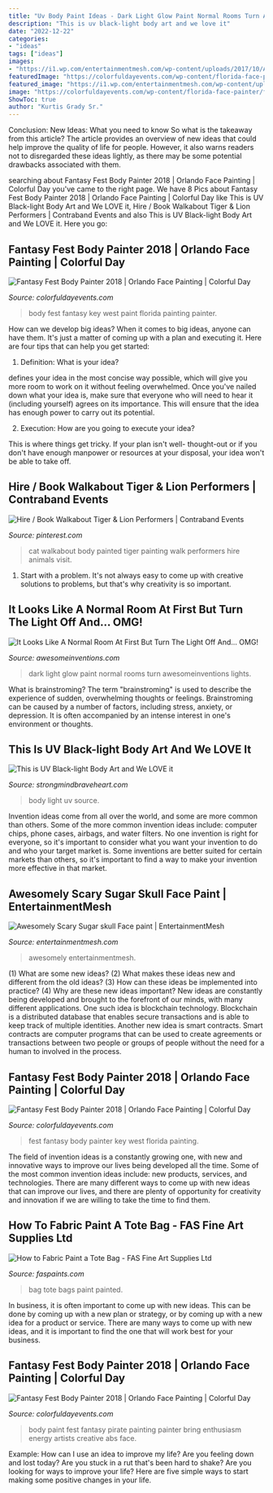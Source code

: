 ```yaml
---
title: "Uv Body Paint Ideas - Dark Light Glow Paint Normal Rooms Turn Awesomeinventions Lights"
description: "This is uv black-light body art and we love it"
date: "2022-12-22"
categories:
- "ideas"
tags: ["ideas"]
images:
- "https://i1.wp.com/entertainmentmesh.com/wp-content/uploads/2017/10/Awesomely-Scary-Sugar-skull-Face-paint.jpg?ssl=1"
featuredImage: "https://colorfuldayevents.com/wp-content/florida-face-painter/fantasy-fest/IMG_3304.jpg"
featured_image: "https://i1.wp.com/entertainmentmesh.com/wp-content/uploads/2017/10/Awesomely-Scary-Sugar-skull-Face-paint.jpg?ssl=1"
image: "https://colorfuldayevents.com/wp-content/florida-face-painter/fantasy-fest/key-west-body-painter.jpg"
ShowToc: true
author: "Kurtis Grady Sr."
---
```



Conclusion: New Ideas: What you need to know
So what is the takeaway from this article? 
The article provides an overview of new ideas that could help improve the quality of life for people. However, it also warns readers not to disregarded these ideas lightly, as there may be some potential drawbacks associated with them.

	

		
searching about Fantasy Fest Body Painter 2018 | Orlando Face Painting | Colorful Day you've came to the right page. We have 8 Pics about Fantasy Fest Body Painter 2018 | Orlando Face Painting | Colorful Day like This is UV Black-light Body Art and We LOVE it, Hire / Book Walkabout Tiger &amp; Lion Performers | Contraband Events and also This is UV Black-light Body Art and We LOVE it. Here you go:
		
    
## Fantasy Fest Body Painter 2018 | Orlando Face Painting | Colorful Day

<img loading=lazy src="https://colorfuldayevents.com/wp-content/florida-face-painter/fantasy-fest/key-west-body-painter.jpg" onerror="this.onerror=null;this.src='https://tse1.mm.bing.net/th?id=OIP.g7LTQExR_6-ZSMPZPjqdLgAAAA&amp;pid=15.1';" alt="Fantasy Fest Body Painter 2018 | Orlando Face Painting | Colorful Day">

_Source: colorfuldayevents.com_

>body fest fantasy key west paint florida painting painter. 

	

How can we develop big ideas?
When it comes to big ideas, anyone can have them. It's just a matter of coming up with a plan and executing it. Here are four tips that can help you get started:
1. Definition: What is your idea?

 defines your idea in the most concise way possible, which will give you more room to work on it without feeling overwhelmed. Once you've nailed down what your idea is, make sure that everyone who will need to hear it (including yourself) agrees on its importance. This will ensure that the idea has enough power to carry out its potential.

2. Execution: How are you going to execute your idea?

This is where things get tricky. If your plan isn't well- thought-out or if you don't have enough manpower or resources at your disposal, your idea won't be able to take off.

    
## Hire / Book Walkabout Tiger &amp; Lion Performers | Contraband Events

<img loading=lazy src="https://i.pinimg.com/736x/77/72/7c/77727cbc16cfc8ce1f55ab34a47e52d2--cat-walk-walkabout.jpg" onerror="this.onerror=null;this.src='https://tse3.mm.bing.net/th?id=OIP.VjDgX2PtAwH0NJyLOnBfIAHaJ3&amp;pid=15.1';" alt="Hire / Book Walkabout Tiger &amp; Lion Performers | Contraband Events">

_Source: pinterest.com_

>cat walkabout body painted tiger painting walk performers hire animals visit. 

	

1. Start with a problem. It's not always easy to come up with creative solutions to problems, but that's why creativity is so important.

    
## It Looks Like A Normal Room At First But Turn The Light Off And... OMG!

<img loading=lazy src="https://www.awesomeinventions.com/wp-content/uploads/2015/01/Amazing-Glowing-Murals.jpg" onerror="this.onerror=null;this.src='https://tse3.mm.bing.net/th?id=OIP.ZpWdkBX3FJkLhcshguVnygHaD8&amp;pid=15.1';" alt="It Looks Like A Normal Room At First But Turn The Light Off And... OMG!">

_Source: awesomeinventions.com_

>dark light glow paint normal rooms turn awesomeinventions lights. 

	

What is brainstroming?
The term "brainstroming" is used to describe the experience of sudden, overwhelming thoughts or feelings. Brainstroming can be caused by a number of factors, including stress, anxiety, or depression. It is often accompanied by an intense interest in one's environment or thoughts.

    
## This Is UV Black-light Body Art And We LOVE It

<img loading=lazy src="http://www.strongmindbraveheart.com/wp-content/uploads/TcD3cOs.jpg" onerror="this.onerror=null;this.src='https://tse1.mm.bing.net/th?id=OIP.YS7H_rPZUg3vi4Y7ge2oVAAAAA&amp;pid=15.1';" alt="This is UV Black-light Body Art and We LOVE it">

_Source: strongmindbraveheart.com_

>body light uv source. 

	

Invention ideas come from all over the world, and some are more common than others. Some of the more common invention ideas include: computer chips, phone cases, airbags, and water filters. No one invention is right for everyone, so it's important to consider what you want your invention to do and who your target market is. Some inventions are better suited for certain markets than others, so it's important to find a way to make your invention more effective in that market.

    
## Awesomely Scary Sugar Skull Face Paint | EntertainmentMesh

<img loading=lazy src="https://i1.wp.com/entertainmentmesh.com/wp-content/uploads/2017/10/Awesomely-Scary-Sugar-skull-Face-paint.jpg?ssl=1" onerror="this.onerror=null;this.src='https://tse4.mm.bing.net/th?id=OIP.9Y6TF8qNuA-uuxyw4ReBkAHaLG&amp;pid=15.1';" alt="Awesomely Scary Sugar skull Face paint | EntertainmentMesh">

_Source: entertainmentmesh.com_

>awesomely entertainmentmesh. 

	

(1) What are some new ideas? (2) What makes these ideas new and different from the old ideas? (3) How can these ideas be implemented into practice? (4) Why are these new ideas important?
New ideas are constantly being developed and brought to the forefront of our minds, with many different applications. One such idea is blockchain technology. Blockchain is a distributed database that enables secure transactions and is able to keep track of multiple identities. Another new idea is smart contracts. Smart contracts are computer programs that can be used to create agreements or transactions between two people or groups of people without the need for a human to involved in the process.

    
## Fantasy Fest Body Painter 2018 | Orlando Face Painting | Colorful Day

<img loading=lazy src="https://colorfuldayevents.com/wp-content/florida-face-painter/fantasy-fest/IMG_3304.jpg" onerror="this.onerror=null;this.src='https://tse3.mm.bing.net/th?id=OIP.YKg90ve82nsiI6n_j5K09AAAAA&amp;pid=15.1';" alt="Fantasy Fest Body Painter 2018 | Orlando Face Painting | Colorful Day">

_Source: colorfuldayevents.com_

>fest fantasy body painter key west florida painting. 

	

The field of invention ideas is a constantly growing one, with new and innovative ways to improve our lives being developed all the time. Some of the most common invention ideas include: new products, services, and technologies. There are many different ways to come up with new ideas that can improve our lives, and there are plenty of opportunity for creativity and innovation if we are willing to take the time to find them.

    
## How To Fabric Paint A Tote Bag - FAS Fine Art Supplies Ltd

<img loading=lazy src="http://www.faspaints.com/uploads/4/7/2/6/47269167/bags3.jpg" onerror="this.onerror=null;this.src='https://tse2.mm.bing.net/th?id=OIP.JZJglxZrSvj649WLyobC-wAAAA&amp;pid=15.1';" alt="How to Fabric Paint a Tote Bag - FAS Fine Art Supplies Ltd">

_Source: faspaints.com_

>bag tote bags paint painted. 

	

In business, it is often important to come up with new ideas. This can be done by coming up with a new plan or strategy, or by coming up with a new idea for a product or service. There are many ways to come up with new ideas, and it is important to find the one that will work best for your business.

    
## Fantasy Fest Body Painter 2018 | Orlando Face Painting | Colorful Day

<img loading=lazy src="https://colorfuldayevents.com/wp-content/florida-face-painter/fantasy-fest/pirate-abs-body-paint.jpg" onerror="this.onerror=null;this.src='https://tse2.mm.bing.net/th?id=OIP.CCrSgEKHJ5ZKmnGaZIZTAwAAAA&amp;pid=15.1';" alt="Fantasy Fest Body Painter 2018 | Orlando Face Painting | Colorful Day">

_Source: colorfuldayevents.com_

>body paint fest fantasy pirate painting painter bring enthusiasm energy artists creative abs face. 

	

Example: How can I use an idea to improve my life?
Are you feeling down and lost today? Are you stuck in a rut that's been hard to shake? Are you looking for ways to improve your life? Here are five simple ways to start making some positive changes in your life.

